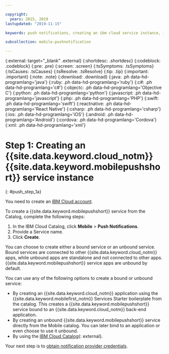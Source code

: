 ```yaml
---

copyright:
  years: 2015, 2019
lastupdated: "2019-11-15"

keywords: push notifications, creating an ibm cloud service instance, ibm cloud service

subcollection: mobile-pushnotification

---
```


{:external: target="_blank" .external}
{:shortdesc: .shortdesc}
{:codeblock: .codeblock}
{:pre: .pre}
{:screen: .screen}
{:tsSymptoms: .tsSymptoms}
{:tsCauses: .tsCauses}
{:tsResolve: .tsResolve}
{:tip: .tip}
{:important: .important}
{:note: .note}
{:download: .download}
{:java: .ph data-hd-programlang='java'}
{:ruby: .ph data-hd-programlang='ruby'}
{:c#: .ph data-hd-programlang='c#'}
{:objectc: .ph data-hd-programlang='Objective C'}
{:python: .ph data-hd-programlang='python'}
{:javascript: .ph data-hd-programlang='javascript'}
{:php: .ph data-hd-programlang='PHP'}
{:swift: .ph data-hd-programlang='swift'}
{:reactnative: .ph data-hd-programlang='React Native'}
{:csharp: .ph data-hd-programlang='csharp'}
{:ios: .ph data-hd-programlang='iOS'}
{:android: .ph data-hd-programlang='Android'}
{:cordova: .ph data-hd-programlang='Cordova'}
{:xml: .ph data-hd-programlang='xml'}

# Step 1: Creating an {{site.data.keyword.cloud_notm}} {{site.data.keyword.mobilepushshort}} service instance
{: #push_step_1a}

You need to create an [IBM Cloud account](https://cloud.ibm.com/).

To create a {{site.data.keyword.mobilepushshort}} service from the Catalog, complete the following steps:

1. In the IBM Cloud Catalog, click **Mobile** > **Push Notifications**.
1. Provide a Service name. 
1. Click **Create**. 

You can choose to create either a bound service or an unbound service. Bound services are connected to other {{site.data.keyword.cloud_notm}} apps, while unbound apps are standalone and not connected to other apps. {{site.data.keyword.mobilepushshort}} service apps are unbound by default.

You can use any of the following options to create a bound or unbound service:
- By creating an {{site.data.keyword.cloud_notm}} application using the {{site.data.keyword.mobilefirst_notm}} Services Starter boilerplate from the catalog. This creates a {{site.data.keyword.mobilepushshort}} service bound to an {{site.data.keyword.cloud_notm}} back-end application.
- By creating an unbound {{site.data.keyword.mobilepushshort}} service directly from the Mobile catalog. You can later bind to an application or even choose to use it unbound. 
- By using the [IBM Cloud Catalog](https://cloud.ibm.com/catalog/){: external}.

Your next step is to [obtain notification provider credentials](/docs/services/mobilepush?topic=mobile-pushnotification-push_step_1).
